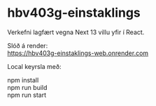 # hbv403g-einstaklings  

Verkefni lagfært vegna Next 13 villu yfir í React.  

Slóð á render:  
https://hbv403g-einstaklings-web.onrender.com  
  
Local keyrsla með:  

npm install  
npm run build  
npm run start

